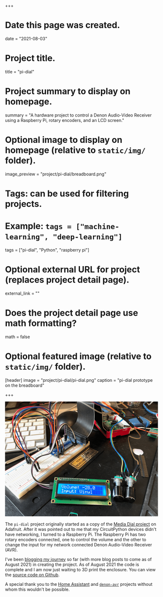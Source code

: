 +++
# Date this page was created.
date = "2021-08-03"

# Project title.
title = "pi-dial"

# Project summary to display on homepage.
summary = "A hardware project to control a Denon Audio-Video Receiver using a Raspberry Pi, rotary encoders, and an LCD screen."

# Optional image to display on homepage (relative to `static/img/` folder).
image_preview = "project/pi-dial/breadboard.png"

# Tags: can be used for filtering projects.
# Example: `tags = ["machine-learning", "deep-learning"]`
tags = ["pi-dial", "Python", "raspberry pi"]

# Optional external URL for project (replaces project detail page).
external_link = ""

# Does the project detail page use math formatting?
math = false

# Optional featured image (relative to `static/img/` folder).
[header]
image = "project/pi-dial/pi-dial.png"
caption = "pi-dial prototype on the breadboard"

+++

![pi-dial](pi-dial.png)

The `pi-dial`  project originally started as a copy of the [Media Dial project](https://learn.adafruit.com/media-dial) on Adafruit.  After it was pointed out to me that my CircuitPython devices didn't have networking, I turned to a Raspberry Pi.  The Raspberry Pi has two rotary encoders connected, one to control the volume and the other to change the input for my network connected Denon Audio-Video Receiver (AVR). 

I've been [blogging my journey](https://paulcutler.org/tags/pi-dial/) so far (with more blog posts to come as of August 2021) in creating the project.  As of August 2021 the code is complete and I am now just waiting to 3D print the enclosure.  You can view the [source code on Github](https://github.com/prcutler/pi-dial).

A special thank you to the [Home Assistant](https://www.home-assistant.io/) and [`denon-avr`](https://github.com/scarface-4711/denonavr) projects without whom this wouldn't be possible.


